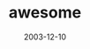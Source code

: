 ---
layout: base.njk
title : 'awesome' 
view_title : 'awesome' 
year : '2003' 
date : '2003-12-10' 
img_file : '/drawing/awesome.png' 
html_file : 'awesome' 
next_html : 'whyareyousosad.html' 
year_order : '171' 
permalink : "title/{{html_file}}.html"
---